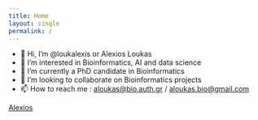 ```yaml
---
title: Home
layout: single
permalink: /
---
```


- 👋 Hi, I’m @loukalexis or Alexios Loukas
- 👀 I’m interested in Bioinformatics, AI and data science
- 🌱 I’m currently a PhD candidate in Bioinformatics
- 💞️ I’m looking to collaborate on Bioinformatics projects
- 📫 How to reach me : aloukas@bio.auth.gr / aloukas.bio@gmail.com


[Alexios](alex_loukas.md)

<!---
loukalexis/loukalexis is a ✨ special ✨ repository because its `README.md` (this file) appears on your GitHub profile.
You can click the Preview link to take a look at your changes.
--->
